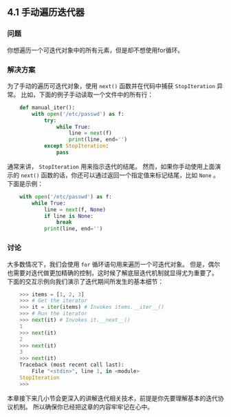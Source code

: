 ## 4.1 手动遍历迭代器 ##
### 问题 ###
你想遍历一个可迭代对象中的所有元素，但是却不想使用for循环。
### 解决方案 ###
为了手动的遍历可迭代对象，使用 ``next()`` 函数并在代码中捕获 ``StopIteration`` 异常。
比如，下面的例子手动读取一个文件中的所有行：
```python
    def manual_iter():
        with open('/etc/passwd') as f:
            try:
                while True:
                    line = next(f)
                    print(line, end='')
            except StopIteration:
                pass

```
通常来讲， ``StopIteration`` 用来指示迭代的结尾。
然而，如果你手动使用上面演示的 ``next()`` 函数的话，你还可以通过返回一个指定值来标记结尾，比如 ``None`` 。
下面是示例：
```python
    with open('/etc/passwd') as f:
        while True:
            line = next(f, None)
            if line is None:
                break
            print(line, end='')

```
### 讨论 ###
大多数情况下，我们会使用 ``for`` 循环语句用来遍历一个可迭代对象。
但是，偶尔也需要对迭代做更加精确的控制，这时候了解底层迭代机制就显得尤为重要了。
下面的交互示例向我们演示了迭代期间所发生的基本细节：
```python
    >>> items = [1, 2, 3]
    >>> # Get the iterator
    >>> it = iter(items) # Invokes items.__iter__()
    >>> # Run the iterator
    >>> next(it) # Invokes it.__next__()
    1
    >>> next(it)
    2
    >>> next(it)
    3
    >>> next(it)
    Traceback (most recent call last):
        File "<stdin>", line 1, in <module>
    StopIteration
    >>>

```
本章接下来几小节会更深入的讲解迭代相关技术，前提是你先要理解基本的迭代协议机制。
所以确保你已经把这章的内容牢牢记在心中。
